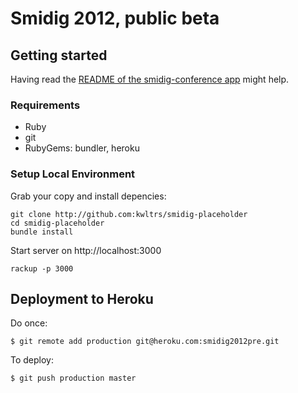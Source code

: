 # Smidig 2012, public beta

## Getting started

Having read the [README of the smidig-conference app](https://github.com/smidig/smidig-conference) might help.

### Requirements

* Ruby
* git
* RubyGems: bundler, heroku

### Setup Local Environment

Grab your copy and install depencies:

    git clone http://github.com:kwltrs/smidig-placeholder
    cd smidig-placeholder
    bundle install

Start server on http://localhost:3000

    rackup -p 3000

## Deployment to Heroku

Do once:

    $ git remote add production git@heroku.com:smidig2012pre.git

To deploy:

    $ git push production master


